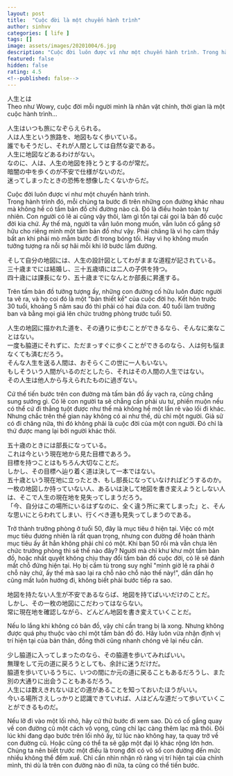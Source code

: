```yaml
---
layout: post
title:  "Cuộc đời là một chuyến hành trình"
author: sinhvv
categories: [ life ]
tags: []
image: assets/images/20201004/6.jpg
description: "Cuộc đời luôn được ví như một chuyến hành trình. Trong hành trình đó, mỗi chúng ta bước đi trên những con đường khác nhau mà không hề có tấm bản đồ chỉ đường nào cả."
featured: false
hidden: false
rating: 4.5
<!--published: false-->
---
```

人生とは<br/>
Theo như Wowy, cuộc đời mỗi người mình là nhân vật chính, thời gian là một cuộc hành trình...<br/>

人生はいつも旅になぞらえられる。<br/>
人は人生という旅路を、地図もなく歩いている。<br/>
誰でもそうだし、それが人間としては自然な姿である。<br/>
人生に地図などあるわけがない。<br/>
なのに、人は、人生の地図を持とうとするのが常だ。<br/>
暗闇の中を歩くのが不安で仕様がないのだ。<br/>
迷ってしまったときの恐怖を想像したくないからだ。<br/>

Cuộc đời luôn được ví như một chuyến hành trình.<br/>
Trong hành trình đó, mỗi chúng ta bước đi trên những con đường khác nhau mà không hề có tấm bản đồ chỉ đường nào cả.
Đó là điều hoàn toàn tự nhiên.
Con người có lẽ ai cũng vậy thôi, làm gì tồn tại cái gọi là bản đồ cuộc đời kia chứ.
Ấy thế mà, người ta vẫn luôn mong muốn, vẫn luôn cố gắng sở hữu cho riêng mình một tấm bản đồ như vậy.
Phải chăng là vì họ cảm thấy bất an khi phải mò mẫm bước đi trong bóng tối.
Hay vì họ không muốn tưởng tượng ra nỗi sợ hãi mỗi khi lỡ bước lầm đường.<br/>

そして自分の地図には、人生の設計図としてわがままな道程が記されている。<br/>
三十歳までには結婚し、三十五歳頃には二人の子供を持つ。<br/>
四十歳には課長になり、五十歳までになんとか部長に昇進する。<br/>

Trên tấm bản đồ tưởng tượng ấy, những con đường cố hữu luôn được người ta vẽ ra, 
và họ coi đó là một "bản thiết kế" của cuộc đời họ.
Kết hôn trước 30 tuổi, khoảng 5 năm sau đó thì phải có hai đứa con.
40 tuổi làm trưởng ban và bằng mọi giá lên chức trưởng phòng trước tuổi 50.<br/>

人生の地図に描かれた道を、その通りに歩むことができるなら、そんなに楽なことはない。<br/>
一度も脇道にそれずに、ただまっすぐに歩くことができるのなら、人は何も悩まなくても済むだろう。<br/>
そんな人生を送る人間は、おそらくこの世に一人もいない。<br/>
もしそういう人間がいるのだとしたら、それはその人間の人生ではない。<br/>
その人生は他人から与えられたものに過ぎない。<br/>

Cứ thế tiến bước trên con đường mà tấm bản đồ ấy vạch ra, cũng chẳng sung sướng gì.
Có lẽ con người ta sẽ chẳng cần phải ưu tư, phiền muộn nếu có thể cứ đi thẳng tuột được như thế mà không hề một lần rẽ vào lối đi khác.
Nhưng chắc trên thế gian này không có ai như thế, dù chỉ một người.
Giả sử có đi chăng nữa, thì đó không phải là cuộc đời của một con người.
Đó chỉ là thứ được mang lại bởi người khác thôi.<br/>

五十歳のときには部長になっている。<br/>
これは今という現在地から見た目標であろう。<br/>
目標を持つことはもちろん大切なことだ。<br/>
しかし、その目標へ辿り着く道は決して一本ではない。<br/>
五十歳という現在地に立ったとき、もし部長になっていなければどうするのか。<br/>
一枚の地図しか持っていない人、あるいは決して地図を書き変えようとしない人は、そこで人生の現在地を見失ってしまうだろう。<br/>
「今、自分はこの場所にいるはずなのに、全く違う所に来てしまった」と、そんな思いにとらわれてしまい、行くべき道も見失ってしまうのである。<br/>

Trở thành trưởng phòng ở tuổi 50, đây là mục tiêu ở hiện tại.
Việc có một mục tiêu đương nhiên là rất quan trọng, nhưng con đường để hoàn thành mục tiêu ấy ắt hẳn không phải chỉ có một.
Khi bạn 50 rồi mà vẫn chưa lên chức trưởng phòng thì sẽ thế nào đây?
Người mà chỉ khư khư một tấm bản đồ, hoặc nhất quyết không chịu thay đổi tấm bản đồ cuộc đời, có lẽ sẽ đánh mất chỗ đứng hiện tại.
Họ bị cầm tù trong suy nghĩ "mình giờ lẽ ra phải ở chỗ này chứ, ấy thế mà sao lại ra chỗ nảo chỗ nào thế này!",
dần dần họ cũng mất luôn hướng đi, không biết phải bước tiếp ra sao.<br/>

地図を持たない人生が不安であるならば、地図を持てばいいだけのことだ。<br/>
しかし、その一枚の地図にこだわってはならない。<br/>
常に現在地を確認しながら、どんどん地図を書き変えていくことだ。<br/>

Nếu lo lắng khi không có bản đồ, vậy chỉ cần trang bị là xong.
Nhưng không được quá phụ thuộc vào chỉ một tấm bản đồ đó.
Hãy luôn vừa nhận định vị trí hiện tại của bản thân, đồng thời cũng nhanh chóng vẽ lại nếu cần.

少し脇道に入ってしまったのなら、その脇道を歩いてみればいい。<br/>
無理をして元の道に戻ろうとしても、余計に迷うだけだ。<br/>
脇道を歩いているうちに、いつの間にか元の道に戻ることもあるだろうし、また別の大通りに出会うこともあるだろう。<br/>
人生には数えきれないほどの道があることを知っておいたほうがいい。<br/>
今いる場所さえしっかりと認識できていれば、人はどんな道だって歩いていくことができるものだ。<br/>

Nếu lỡ đi vào một lối nhỏ, hãy cứ thử bước đi xem sao.
Dù có cố gắng quay về con đường cũ một cách vô vọng, cũng chỉ lạc càng thêm lạc mà thôi.
Đôi lúc khi đang dạo bước trên lối nhỏ ấy, từ lúc nào không hay, ta quay trở về con đường cũ.
Hoặc cũng có thể ta sẽ gặp một đại lộ khác rộng lớn hơn.
Chúng ta nên biết trước một điều là trong đời có vô số con đường đến mức nhiều không thể đếm xuể.
Chỉ cần nhìn nhận rõ ràng vị trí hiện tại của chính mình, thì dù là trên con đường nào đi nữa, ta cũng có thể tiến bước.
